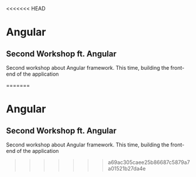 <<<<<<< HEAD
# Angular 

## Second Workshop ft. Angular

Second workshop about Angular framework. This time, building the front-end of the application

=======
# Angular 

## Second Workshop ft. Angular

Second workshop about Angular framework. This time, building the front-end of the application

>>>>>>> a69ac305caee25b86687c5879a7a01521b27da4e
